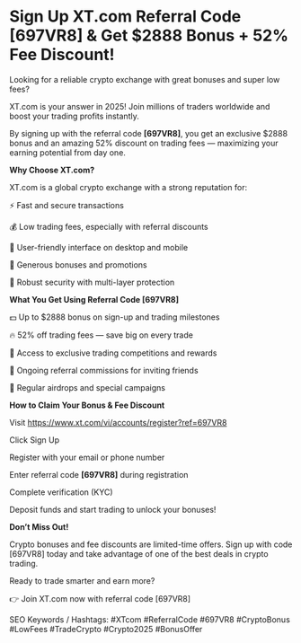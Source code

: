 # Sign Up XT.com Referral Code [697VR8] & Get $2888 Bonus + 52% Fee Discount!

Looking for a reliable crypto exchange with great bonuses and super low fees?

XT.com is your answer in 2025! Join millions of traders worldwide and boost your trading profits instantly.

By signing up with the referral code **[697VR8]**, you get an exclusive $2888 bonus and an amazing 52% discount on trading fees — maximizing your earning potential from day one.

**Why Choose XT.com?**

XT.com is a global crypto exchange with a strong reputation for:

⚡ Fast and secure transactions

💰 Low trading fees, especially with referral discounts

📱 User-friendly interface on desktop and mobile

🎁 Generous bonuses and promotions

🔐 Robust security with multi-layer protection

**What You Get Using Referral Code [697VR8]**

💵 Up to $2888 bonus on sign-up and trading milestones

🔥 52% off trading fees — save big on every trade

🎯 Access to exclusive trading competitions and rewards

🤝 Ongoing referral commissions for inviting friends

🎁 Regular airdrops and special campaigns

**How to Claim Your Bonus & Fee Discount**

Visit https://www.xt.com/vi/accounts/register?ref=697VR8

Click Sign Up

Register with your email or phone number

Enter referral code **[697VR8]** during registration

Complete verification (KYC)

Deposit funds and start trading to unlock your bonuses!

**Don’t Miss Out!**

Crypto bonuses and fee discounts are limited-time offers. Sign up with code [697VR8] today and take advantage of one of the best deals in crypto trading.

Ready to trade smarter and earn more?

👉 Join XT.com now with referral code [697VR8]

SEO Keywords / Hashtags:
#XTcom #ReferralCode #697VR8 #CryptoBonus #LowFees #TradeCrypto #Crypto2025 #BonusOffer

